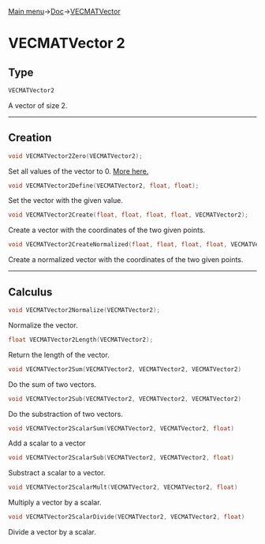[Main menu](../../Readme.md)->[Doc](../VECMATKit.md)->[VECMATVector](VECMATVector.md)

# **VECMATVector 2**
## **Type**

```C
VECMATVector2
```
A vector of size 2.
_____________
## **Creation**

```C
void VECMATVector2Zero(VECMATVector2);
```
Set all values of the vector to 0. [More here.](./functions/VECMATVector2/VECMATVector2Zero.md)

```C
void VECMATVector2Define(VECMATVector2, float, float);
```
Set the vector with the given value.

```C
void VECMATVector2Create(float, float, float, float, VECMATVector2);
```
Create a vector with the coordinates of the two given points.

```C
void VECMATVector2CreateNormalized(float, float, float, float, VECMATVector2);
```
Create a normalized vector with the coordinates of the two given points.

________________
## **Calculus**


```C
void VECMATVector2Normalize(VECMATVector2);
````
Normalize the vector.

```C
float VECMATVector2Length(VECMATVector2);
```
Return the length of the vector.

```C
void VECMATVector2Sum(VECMATVector2, VECMATVector2, VECMATVector2)
```
Do the sum of two vectors.

```C
void VECMATVector2Sub(VECMATVector2, VECMATVector2, VECMATVector2)
```
Do the substraction of two vectors.

```C
void VECMATVector2ScalarSum(VECMATVector2, VECMATVector2, float)
```
Add a scalar to a vector

```C
void VECMATVector2ScalarSub(VECMATVector2, VECMATVector2, float)
```
Substract a scalar to a vector.

```C
void VECMATVector2ScalarMult(VECMATVector2, VECMATVector2, float)
````
Multiply a vector by a scalar.

```C
void VECMATVector2ScalarDivide(VECMATVector2, VECMATVector2, float)
```
Divide a vector by a scalar.
